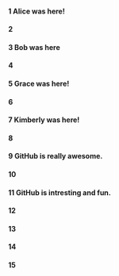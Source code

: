 #### 1 Alice was here!
#### 2
#### 3 Bob was here
#### 4
#### 5 Grace was here! 
#### 6
#### 7 Kimberly was here!
#### 8
#### 9 GitHub is really awesome.
#### 10
#### 11 GitHub is intresting and fun.
#### 12
#### 13
#### 14
#### 15